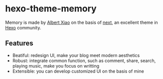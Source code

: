 # hexo-theme-memory
Memory is made by [Albert Xiao](http://alberts.top) on the basis of [next](http://theme-next.iissnan.com/), an excellent theme in [Hexo](https://github.com/hexojs/hexo) community.
## Features
* Beatiful: redesign UI, make your blog meet modern aesthetics
* Robust: integrate common function, such as comment, share, search, playing music, make you focus on writting
* Extensible: you can develop customized UI  on the basis of mine
